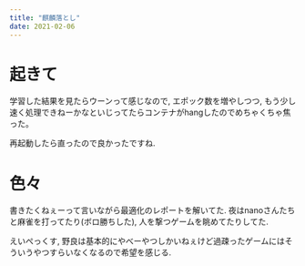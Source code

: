 ```yaml
---
title: "麒麟落とし"
date: 2021-02-06
---
```


# 起きて
学習した結果を見たらウーンって感じなので, エポック数を増やしつつ, もう少し速く処理できねーかなといじってたらコンテナがhangしたのでめちゃくちゃ焦った。

再起動したら直ったので良かったですね.

# 色々
書きたくねぇーって言いながら最適化のレポートを解いてた. 夜はnanoさんたちと麻雀を打ってたり(ボロ勝ちした), 人を撃つゲームを眺めてたりしてた.

えいぺっくす, 野良は基本的にやべーやつしかいねぇけど過疎ったゲームにはそういうやつすらいなくなるので希望を感じる.